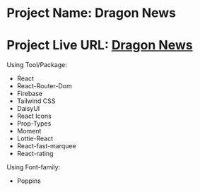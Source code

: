 # Project Name: Dragon News
# Project Live URL: [Dragon News](https://recat-dragonnews-auth-revision.web.app/)

Using Tool/Package:
- React
- React-Router-Dom
- Firebase
- Tailwind CSS
- DaisyUI
- React Icons
- Prop-Types
- Moment
- Lottie-React
- React-fast-marquee
- React-rating

Using Font-family:
- Poppins